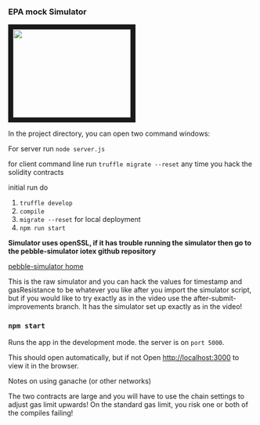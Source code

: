### EPA mock Simulator

<a href="http://www.youtube.com/watch?feature=player_embedded&v=qqDtAz8z9Xo
" target="_blank"><img src="http://img.youtube.com/vi/qqDtAz8z9Xo/0.jpg" 
alt="" width="240" height="180" border="10" /></a>

In the project directory, you can open two command windows:

For server run 
`node server.js`

for client command line
run `truffle migrate --reset` any time you hack the solidity contracts

initial run do

1. `truffle develop`
2. `compile`
3. `migrate --reset` for local deployment
4. `npm run start`

**Simulator uses openSSL, if it has trouble running the simulator then go to the pebble-simulator iotex github repository**

[pebble-simulator home](https://github.com/iotexproject/pebble-simulator)

This is the raw simulator and you can hack the values for timestamp and gasResistance to be whatever you like after you import the simulator script, but if you would like to try exactly as in the video use the after-submit-improvements branch. It has the simulator set up exactly as in the video!

### `npm start`

Runs the app in the development mode.
the server is on `port 5000`.

This should open automatically, but if not
Open [http://localhost:3000](http://localhost:3000) to view it in the browser.

Notes on using ganache (or other networks)

The two contracts are large and you will have to use the chain settings to adjust gas limit upwards!
On the standard gas limit, you risk one or both of the compiles failing!
